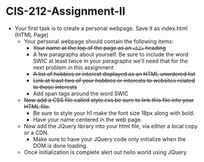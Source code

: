 # CIS-212-Assignment-II

- Your first task is to create a personal webpage. Save it as index.html (HTML Page)
  - Your personal webpage should contain the following items:
    - ~~Your name at the top of the page as an `<h1>` heading~~
    - A few paragraphs about yourself. Be sure to include the word SWIC at least twice in your paragraphs we’ll need that for the next problem in this assignment
    - ~~A list of hobbies or interest displayed as an HTML unordered list~~
    - ~~Link at least two of your hobbies or interests to websites related to those interests~~
    - Add span tags around the word SWIC
  - ~~Now add a CSS file called style.css be sure to link this file into your HTML file.~~
    - Be sure to style your h1 make the font size 18px along with bold.
    - Have your name centered in the web page.
  - Now add the JQuery library into your html file, via either a local copy or a CDN.
    - Make sure to have your JQuery code only initialize when the DOM is done loading.
  - Once initialization is complete alert out hello world using JQuery
